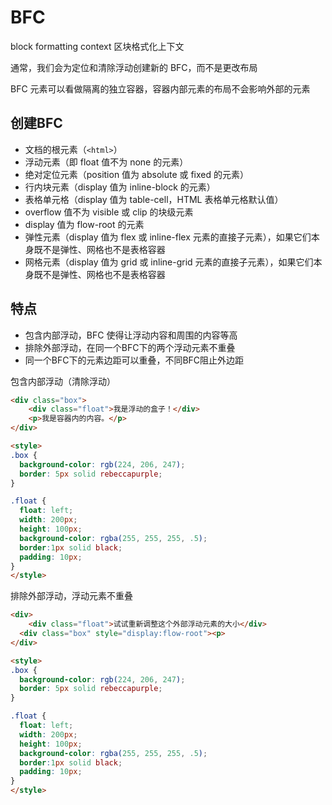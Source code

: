 # BFC
block formatting context  区块格式化上下文

通常，我们会为定位和清除浮动创建新的 BFC，而不是更改布局

BFC 元素可以看做隔离的独立容器，容器内部元素的布局不会影响外部的元素



## 创建BFC
* 文档的根元素（`<html>`）
* 浮动元素（即 float 值不为 none 的元素）
* 绝对定位元素（position 值为 absolute 或 fixed 的元素）
* 行内块元素（display 值为 inline-block 的元素）
* 表格单元格（display 值为 table-cell，HTML 表格单元格默认值）
* overflow 值不为 visible 或 clip 的块级元素
* display 值为 flow-root 的元素
* 弹性元素（display 值为 flex 或 inline-flex 元素的直接子元素），如果它们本身既不是弹性、网格也不是表格容器
* 网格元素（display 值为 grid 或 inline-grid 元素的直接子元素），如果它们本身既不是弹性、网格也不是表格容器


## 特点
* 包含内部浮动，BFC 使得让浮动内容和周围的内容等高
* 排除外部浮动，在同一个BFC下的两个浮动元素不重叠
* 同一个BFC下的元素边距可以重叠，不同BFC阻止外边距


包含内部浮动（清除浮动）
```html
<div class="box">
	<div class="float">我是浮动的盒子！</div>
	<p>我是容器内的内容。</p>
</div>

<style>
.box {
  background-color: rgb(224, 206, 247);
  border: 5px solid rebeccapurple;
}

.float {
  float: left;
  width: 200px;
  height: 100px;
  background-color: rgba(255, 255, 255, .5);
  border:1px solid black;
  padding: 10px;
}
</style>
```

排除外部浮动，浮动元素不重叠
```html
<div>
	<div class="float">试试重新调整这个外部浮动元素的大小</div>
  <div class="box" style="display:flow-root"><p>
</div>

<style>
.box {
  background-color: rgb(224, 206, 247);
  border: 5px solid rebeccapurple;
}

.float {
  float: left;
  width: 200px;
  height: 100px;
  background-color: rgba(255, 255, 255, .5);
  border:1px solid black;
  padding: 10px;
}
</style>
```